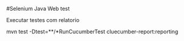 #Selenium Java Web test 


Executar testes com relatorio

mvn test -Dtest=**/*RunCucumberTest cluecumber-report:reporting